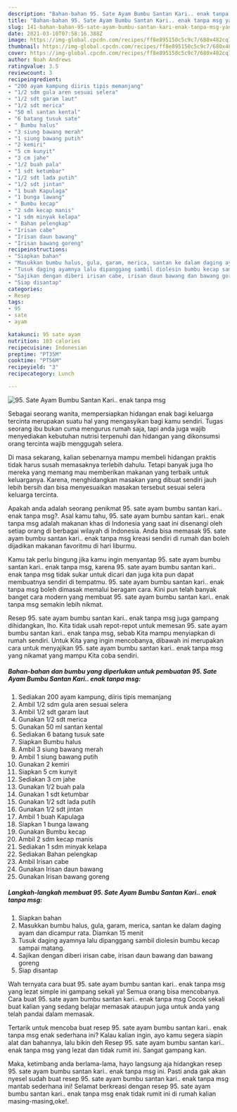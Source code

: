 ```yaml
---
description: "Bahan-bahan 95. Sate Ayam Bumbu Santan Kari.. enak tanpa msg yang enak Untuk Jualan"
title: "Bahan-bahan 95. Sate Ayam Bumbu Santan Kari.. enak tanpa msg yang enak Untuk Jualan"
slug: 141-bahan-bahan-95-sate-ayam-bumbu-santan-kari-enak-tanpa-msg-yang-enak-untuk-jualan
date: 2021-03-10T07:58:16.388Z
image: https://img-global.cpcdn.com/recipes/ff8e895150c5c9c7/680x482cq70/95-sate-ayam-bumbu-santan-kari-enak-tanpa-msg-foto-resep-utama.jpg
thumbnail: https://img-global.cpcdn.com/recipes/ff8e895150c5c9c7/680x482cq70/95-sate-ayam-bumbu-santan-kari-enak-tanpa-msg-foto-resep-utama.jpg
cover: https://img-global.cpcdn.com/recipes/ff8e895150c5c9c7/680x482cq70/95-sate-ayam-bumbu-santan-kari-enak-tanpa-msg-foto-resep-utama.jpg
author: Noah Andrews
ratingvalue: 3.5
reviewcount: 3
recipeingredient:
- "200 ayam kampung diiris tipis memanjang"
- "1/2 sdm gula aren sesuai selera"
- "1/2 sdt garam laut"
- "1/2 sdt merica"
- "50 ml santan kental"
- "6 batang tusuk sate"
- " Bumbu halus"
- "3 siung bawang merah"
- "1 siung bawang putih"
- "2 kemiri"
- "5 cm kunyit"
- "3 cm jahe"
- "1/2 buah pala"
- "1 sdt ketumbar"
- "1/2 sdt lada putih"
- "1/2 sdt jintan"
- "1 buah Kapulaga"
- "1 bunga lawang"
- " Bumbu kecap"
- "2 sdm kecap manis"
- "1 sdm minyak kelapa"
- " Bahan pelengkap"
- "Irisan cabe"
- "Irisan daun bawang"
- "Irisan bawang goreng"
recipeinstructions:
- "Siapkan bahan"
- "Masukkan bumbu halus, gula, garam, merica, santan ke dalam daging ayam dan dicampur rata. Diamkan 15 menit"
- "Tusuk daging ayamnya lalu dipanggang sambil diolesin bumbu kecap sampai matang."
- "Sajikan dengan diberi irisan cabe, irisan daun bawang dan bawang goreng"
- "Siap disantap"
categories:
- Resep
tags:
- 95
- sate
- ayam

katakunci: 95 sate ayam 
nutrition: 103 calories
recipecuisine: Indonesian
preptime: "PT35M"
cooktime: "PT56M"
recipeyield: "3"
recipecategory: Lunch

---
```



![95. Sate Ayam Bumbu Santan Kari.. enak tanpa msg](https://img-global.cpcdn.com/recipes/ff8e895150c5c9c7/680x482cq70/95-sate-ayam-bumbu-santan-kari-enak-tanpa-msg-foto-resep-utama.jpg)

Sebagai seorang wanita, mempersiapkan hidangan enak bagi keluarga tercinta merupakan suatu hal yang mengasyikan bagi kamu sendiri. Tugas seorang ibu bukan cuma mengurus rumah saja, tapi anda juga wajib menyediakan kebutuhan nutrisi terpenuhi dan hidangan yang dikonsumsi orang tercinta wajib menggugah selera.

Di masa  sekarang, kalian sebenarnya mampu membeli hidangan praktis tidak harus susah memasaknya terlebih dahulu. Tetapi banyak juga lho mereka yang memang mau memberikan makanan yang terbaik untuk keluarganya. Karena, menghidangkan masakan yang dibuat sendiri jauh lebih bersih dan bisa menyesuaikan masakan tersebut sesuai selera keluarga tercinta. 



Apakah anda adalah seorang penikmat 95. sate ayam bumbu santan kari.. enak tanpa msg?. Asal kamu tahu, 95. sate ayam bumbu santan kari.. enak tanpa msg adalah makanan khas di Indonesia yang saat ini disenangi oleh setiap orang di berbagai wilayah di Indonesia. Anda bisa memasak 95. sate ayam bumbu santan kari.. enak tanpa msg kreasi sendiri di rumah dan boleh dijadikan makanan favoritmu di hari liburmu.

Kamu tak perlu bingung jika kamu ingin menyantap 95. sate ayam bumbu santan kari.. enak tanpa msg, karena 95. sate ayam bumbu santan kari.. enak tanpa msg tidak sukar untuk dicari dan juga kita pun dapat membuatnya sendiri di tempatmu. 95. sate ayam bumbu santan kari.. enak tanpa msg boleh dimasak memalui beragam cara. Kini pun telah banyak banget cara modern yang membuat 95. sate ayam bumbu santan kari.. enak tanpa msg semakin lebih nikmat.

Resep 95. sate ayam bumbu santan kari.. enak tanpa msg juga gampang dihidangkan, lho. Kita tidak usah repot-repot untuk memesan 95. sate ayam bumbu santan kari.. enak tanpa msg, sebab Kita mampu menyiapkan di rumah sendiri. Untuk Kita yang ingin mencobanya, dibawah ini merupakan cara untuk menyajikan 95. sate ayam bumbu santan kari.. enak tanpa msg yang nikamat yang mampu Kita coba sendiri.

<!--inarticleads1-->

##### Bahan-bahan dan bumbu yang diperlukan untuk pembuatan 95. Sate Ayam Bumbu Santan Kari.. enak tanpa msg:

1. Sediakan 200 ayam kampung, diiris tipis memanjang
1. Ambil 1/2 sdm gula aren sesuai selera
1. Ambil 1/2 sdt garam laut
1. Gunakan 1/2 sdt merica
1. Gunakan 50 ml santan kental
1. Sediakan 6 batang tusuk sate
1. Siapkan  Bumbu halus
1. Ambil 3 siung bawang merah
1. Ambil 1 siung bawang putih
1. Gunakan 2 kemiri
1. Siapkan 5 cm kunyit
1. Sediakan 3 cm jahe
1. Gunakan 1/2 buah pala
1. Gunakan 1 sdt ketumbar
1. Gunakan 1/2 sdt lada putih
1. Gunakan 1/2 sdt jintan
1. Ambil 1 buah Kapulaga
1. Siapkan 1 bunga lawang
1. Gunakan  Bumbu kecap
1. Ambil 2 sdm kecap manis
1. Sediakan 1 sdm minyak kelapa
1. Sediakan  Bahan pelengkap
1. Ambil Irisan cabe
1. Gunakan Irisan daun bawang
1. Gunakan Irisan bawang goreng




<!--inarticleads2-->

##### Langkah-langkah membuat 95. Sate Ayam Bumbu Santan Kari.. enak tanpa msg:

1. Siapkan bahan
1. Masukkan bumbu halus, gula, garam, merica, santan ke dalam daging ayam dan dicampur rata. Diamkan 15 menit
1. Tusuk daging ayamnya lalu dipanggang sambil diolesin bumbu kecap sampai matang.
1. Sajikan dengan diberi irisan cabe, irisan daun bawang dan bawang goreng
1. Siap disantap




Wah ternyata cara buat 95. sate ayam bumbu santan kari.. enak tanpa msg yang lezat simple ini gampang sekali ya! Semua orang bisa mencobanya. Cara buat 95. sate ayam bumbu santan kari.. enak tanpa msg Cocok sekali buat kalian yang sedang belajar memasak ataupun juga untuk anda yang telah pandai dalam memasak.

Tertarik untuk mencoba buat resep 95. sate ayam bumbu santan kari.. enak tanpa msg enak sederhana ini? Kalau kalian ingin, ayo kamu segera siapin alat dan bahannya, lalu bikin deh Resep 95. sate ayam bumbu santan kari.. enak tanpa msg yang lezat dan tidak rumit ini. Sangat gampang kan. 

Maka, ketimbang anda berlama-lama, hayo langsung aja hidangkan resep 95. sate ayam bumbu santan kari.. enak tanpa msg ini. Pasti anda gak akan nyesel sudah buat resep 95. sate ayam bumbu santan kari.. enak tanpa msg mantab sederhana ini! Selamat berkreasi dengan resep 95. sate ayam bumbu santan kari.. enak tanpa msg enak tidak rumit ini di rumah kalian masing-masing,oke!.

